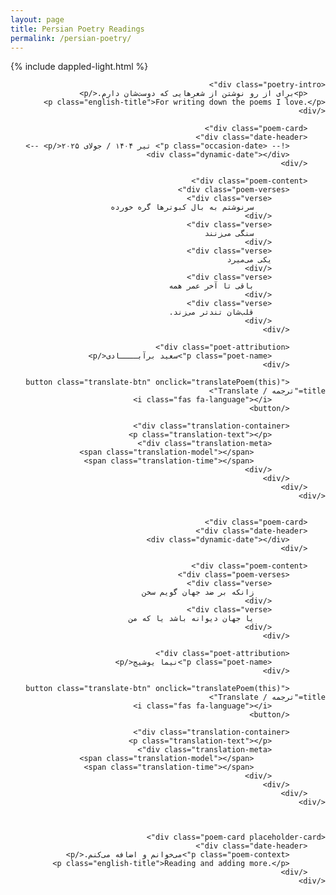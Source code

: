 ```yaml
---
layout: page
title: Persian Poetry Readings
permalink: /persian-poetry/
---
```

{% include dappled-light.html %}

<style>
@import url('https://fonts.googleapis.com/css2?family=Vazirmatn:wght@100..900&family=Noto+Naskh+Arabic:wght@400..700&display=swap');
@import url('https://cdnjs.cloudflare.com/ajax/libs/font-awesome/6.5.1/css/all.min.css');

.poetry-container {
    max-width: 900px;
    margin: 0 auto;
    direction: rtl;
    text-align: right;
}

.page-title {
    display: none;
}

.poetry-intro {
    font-family: 'Vazirmatn', sans-serif;
    font-size: 1rem;
    color: #4a5568;
    margin-bottom: 2rem;
    line-height: 1.6;
    text-align: center;
    direction: rtl;
    padding: 0 1rem;
}

.poem-card {
    border: 1px solid #e2e8f0;
    border-radius: 8px;
    padding: 1.5rem;
    margin: 2rem 0;
    background: #fff;
    box-shadow: 0 2px 6px rgba(0, 0, 0, 0.08);
    transition: all 0.3s ease;
    direction: rtl;
}

.poem-card:hover {
    box-shadow: 0 6px 20px rgba(0, 0, 0, 0.12);
    transform: translateY(-2px);
}

.date-header {
    margin-bottom: 1rem;
    border-bottom: 1px solid #e2e8f0;
    padding-bottom: 0.75rem;
    text-align: center;
}

.occasion-date {
    font-family: 'Vazirmatn', sans-serif;
    font-size: 0.9rem;
    color: #718096;
    margin: 0;
    font-weight: 400;
}

.poem-content {
    margin: 1rem 0;
}

.poem-verses {
    font-family: 'Noto Naskh Arabic', serif;
    font-size: 0.95rem;
    line-height: 1.5;
    color: #2c3e50;
    text-align: center;
    direction: rtl;
    margin: 0.75rem 0;
}

.verse {
    margin: 0.5rem 0;
    padding: 0 0.25rem;
}

.poet-attribution {
    margin-top: 1.5rem;
    padding-top: 1rem;
    border-top: 1px solid #e2e8f0;
    text-align: center;
}

.poet-name {
    font-family: 'Noto Naskh Arabic', serif;
    font-size: 1rem;
    color: #ed8936;
    font-weight: 600;
    margin: 0;
}

.poem-context {
    font-family: 'Vazirmatn', sans-serif;
    font-size: 0.85rem;
    color: #718096;
    margin-top: 0.5rem;
    line-height: 1.5;
    font-style: italic;
}

.english-title {
    font-family: 'Inter', sans-serif;
    font-size: 0.9rem;
    color: #a0aec0;
    margin-top: 0.5rem;
    direction: ltr;
    text-align: center;
    font-style: italic;
}

/* Dark mode styles */
body.dark .poem-card {
    background: #1a202c;
    border-color: #2d3748;
}

body.dark .page-title,
body.dark .poem-verses {
    color: #e2e8f0;
}

body.dark .poetry-intro,
body.dark .occasion-date,
body.dark .poem-context,
body.dark .english-title {
    color: #a0aec0;
}

body.dark .poet-name {
    color: #ed8936;
}

body.dark .date-header,
body.dark .poet-attribution {
    border-color: #2d3748;
}

.placeholder-card {
    text-align: center;
    background: #f7fafc;
    border-style: dashed;
}

body.dark .placeholder-card {
    background: #2d3748;
}

/* Translation features */
.translation-container {
    display: none;
    margin-top: 1rem;
    padding: 1rem;
    background: #f8f9fa;
    border-radius: 6px;
    border-left: 3px solid #ed8936;
    transition: all 0.3s ease;
    direction: ltr;
    text-align: left;
}

.translation-container.expanded {
    display: block;
    border: 1px solid #e2e8f0;
}

.translation-text {
    font-family: 'Inter', sans-serif;
    font-size: 0.95rem;
    line-height: 1.6;
    color: #2c3e50;
    margin: 0;
    font-style: italic;
}

.translation-meta {
    margin-top: 0.75rem;
    padding-top: 0.75rem;
    border-top: 1px solid #e2e8f0;
    font-size: 0.8rem;
    color: #718096;
    display: flex;
    justify-content: space-between;
    align-items: center;
}

.translate-btn {
    background: #ed8936;
    color: white;
    border: none;
    width: 32px;
    height: 32px;
    border-radius: 50%;
    font-size: 14px;
    cursor: pointer;
    transition: all 0.2s ease;
    display: flex;
    align-items: center;
    justify-content: center;
    margin: 1rem auto 0 auto;
    position: relative;
}

.translate-btn i {
    pointer-events: none;
}

.translate-btn:hover {
    background: #dd6b20;
    transform: translateY(-1px) scale(1.05);
}

.translate-btn:disabled {
    background: #a0aec0;
    cursor: not-allowed;
    transform: none;
}

.translate-btn.loading {
    color: transparent;
}

.translate-btn.loading::after {
    content: '';
    position: absolute;
    top: 50%;
    left: 50%;
    width: 16px;
    height: 16px;
    margin: -8px 0 0 -8px;
    border: 2px solid transparent;
    border-top-color: white;
    border-radius: 50%;
    animation: spin 1s linear infinite;
}

@keyframes spin {
    0% { transform: rotate(0deg); }
    100% { transform: rotate(360deg); }
}

.dynamic-date {
    font-family: 'Vazirmatn', sans-serif;
    font-size: 0.8rem;
    color: #ed8936;
    margin-top: 0.25rem;
    direction: rtl;
}

/* Dark mode for translation features */
body.dark .translation-container {
    background: #2d3748;
    border-left-color: #ed8936;
}

body.dark .translation-container.expanded {
    border-color: #4a5568;
}

body.dark .translation-text {
    color: #e2e8f0;
}

body.dark .translation-meta {
    border-top-color: #4a5568;
    color: #a0aec0;
}

body.dark .translate-btn {
    background: #ed8936;
}

body.dark .translate-btn:hover {
    background: #dd6b20;
}

/* Responsive design */
@media (max-width: 768px) {
    .poetry-container {
        padding: 0 0.75rem;
    }
    
    .poem-card {
        padding: 1rem;
        margin: 1.5rem 0;
    }
    
    .page-title {
        font-size: 2rem;
    }
    
    .poem-verses {
        font-size: 0.9rem;
        line-height: 1.4;
    }
    
    .poetry-intro {
        padding: 0 0.75rem;
    }
}

/* Print styles */
@media print {
    .poem-card {
        border: 1px solid #ccc;
        box-shadow: none;
        page-break-inside: avoid;
        margin: 1rem 0;
    }
}
</style>

<div class="poetry-container">
    <h1 class="page-title">رونویسی شعر فارسی</h1>
    
    <div class="poetry-intro">
        <p>برای از رو نوشتن از شعرهایی که دوست‌شان دارم.</p>
    <p class="english-title">For writing down the poems I love.</p>
    </div>

        <div class="poem-card">
        <div class="date-header">
            <!-- <p class="occasion-date"> تیر ۱۴۰۴ / جولای ۲۰۲۵</p> -->
            <div class="dynamic-date"></div>
        </div>
        
        <div class="poem-content">
            <div class="poem-verses">
                <div class="verse">
                    سر‌نوشتم به بال کبوتر‌ها گره خورده
                </div>
                <div class="verse">
                    سنگی می‌زنند
                </div>
                <div class="verse">
                یکی می‌میرد
                </div>
                <div class="verse">
                    باقی تا آخر عمر همه
                </div>
                <div class="verse">
                    قلب‌شان تندتر می‌زند.
                </div>
            </div>
            
            <div class="poet-attribution">
                <p class="poet-name">سعید برآبــــادی</p>
            </div>
            
            <button class="translate-btn" onclick="translatePoem(this)" title="ترجمه / Translate">
                <i class="fas fa-language"></i>
            </button>
            
            <div class="translation-container">
                <p class="translation-text"></p>
                <div class="translation-meta">
                    <span class="translation-model"></span>
                    <span class="translation-time"></span>
                </div>
            </div>
        </div>
    </div>


        <div class="poem-card">
        <div class="date-header">
            <div class="dynamic-date"></div>
        </div>
        
        <div class="poem-content">
            <div class="poem-verses">
                <div class="verse">
                    زانکه بر ضد جهان گویم سخن
                </div>
                <div class="verse">
                    یا جهان دیوانه باشد یا که من
                </div>
            </div>
            
            <div class="poet-attribution">
                <p class="poet-name">نیما یوشیج</p>
            </div>
            
            <button class="translate-btn" onclick="translatePoem(this)" title="ترجمه / Translate">
                <i class="fas fa-language"></i>
            </button>
            
            <div class="translation-container">
                <p class="translation-text"></p>
                <div class="translation-meta">
                    <span class="translation-model"></span>
                    <span class="translation-time"></span>
                </div>
            </div>
        </div>
    </div>



    <div class="poem-card placeholder-card">
        <div class="date-header">
            <p class="poem-context">می‌خوانم و اضافه می‌کنم.</p>
            <p class="english-title">Reading and adding more.</p>
        </div>
    </div>
</div>

<script>
// Persian date utilities
function toPersianDigits(str) {
    const persianDigits = '۰۱۲۳۴۵۶۷۸۹';
    return str.replace(/[0-9]/g, (w) => persianDigits[+w]);
}

function getPersianDate() {
    const now = new Date();
    const persianDate = now.toLocaleDateString('fa-IR-u-ca-persian', {
        year: 'numeric',
        month: 'long',
        day: 'numeric'
    });
    return toPersianDigits(persianDate);
}

function getRelativeTime() {
    const now = new Date();
    const hour = now.getHours();
    
    if (hour >= 5 && hour < 12) {
        return 'صبح امروز خوانده شد';
    } else if (hour >= 12 && hour < 17) {
        return 'ظهر امروز خوانده شد';
    } else if (hour >= 17 && hour < 20) {
        return 'عصر امروز خوانده شد';
    } else {
        return 'شب امروز خوانده شد';
    }
}

// Initialize dynamic dates
function initializeDynamicDates() {
    const dynamicDates = document.querySelectorAll('.dynamic-date');
    const persianDate = getPersianDate();
    const relativeTime = getRelativeTime();
    
    dynamicDates.forEach(element => {
        element.innerHTML = `
            <div style="font-size: 0.75rem; color: #718096; margin-top: 0.25rem;">
                ${persianDate}<br>
                ${relativeTime}
            </div>
        `;
    });
}

// Translation functionality
async function translatePoem(button) {
    console.log('translatePoem called', button);
    const poemCard = button.closest('.poem-card');
    const poemVersesElement = poemCard.querySelector('.poem-verses');
    const poetName = poemCard.querySelector('.poet-name')?.textContent || '';
    const translationContainer = poemCard.querySelector('.translation-container');
    const translationText = poemCard.querySelector('.translation-text');
    const translationModel = poemCard.querySelector('.translation-model');
    const translationTime = poemCard.querySelector('.translation-time');
    
    // Get poem text
    const verses = Array.from(poemVersesElement.querySelectorAll('.verse'))
        .map(verse => verse.textContent.trim())
        .filter(text => text.length > 0)
        .join('\n');
    
    if (!verses) {
        alert('شعری برای ترجمه یافت نشد');
        return;
    }
    
    // Check cache
    const cacheKey = `translation_${btoa(unescape(encodeURIComponent(verses))).slice(0, 20)}`;
    const cached = localStorage.getItem(cacheKey);
    
    if (cached && !button.getAttribute('data-retranslate')) {
        try {
            const cachedData = JSON.parse(cached);
            showTranslation(translationContainer, translationText, translationModel, translationTime, cachedData);
            button.setAttribute('data-retranslate', 'true');
            button.title = 'ترجمه دوباره / Retranslate';
            return;
        } catch (e) {
            // Invalid cache, continue with new translation
            localStorage.removeItem(cacheKey);
        }
    }
    
    // Set loading state
    button.classList.add('loading');
    button.disabled = true;
    const originalTitle = button.title;
    button.title = 'در حال ترجمه...';
    
    try {
        // Direct call to Groq API with placeholder (replaced during build)
        const response = await fetch('https://api.groq.com/openai/v1/chat/completions', {
            method: 'POST',
            headers: {
                'Authorization': 'Bearer GROQ_API_KEY_PLACEHOLDER',
                'Content-Type': 'application/json'
            },
            body: JSON.stringify({
                model: "llama-4-maverick-17b-128e-instruct",
                messages: [
                    {
                        role: "system",
                        content: `You are a Persian poetry expert and translator. Translate the following Persian poem into English while:
1. Preserving the poetic beauty and emotional essence
2. Maintaining cultural context and metaphors
3. Keeping the structure readable but poetic
4. Providing a flowing, literary translation rather than literal word-for-word
${poetName ? `5. Consider this is by ${poetName} - factor in their style and era` : ''}

Respond only with the English translation, no explanations.`
                    },
                    {
                        role: "user",
                        content: verses
                    }
                ],
                temperature: 0.7,
                max_tokens: 1000
            })
        });
        
        if (!response.ok) {
            const errorData = await response.json().catch(() => ({}));
            throw new Error(`Translation failed: ${response.status} - ${errorData.error?.message || 'Unknown error'}`);
        }
        
        const data = await response.json();
        const translation = data.choices[0].message.content.trim();
        const model = 'llama-4-maverick-17b-128e-instruct';
        
        const result = {
            translation,
            model: model,
            timestamp: new Date().toISOString()
        };
        
        // Cache the result
        localStorage.setItem(cacheKey, JSON.stringify(result));
        
        // Show translation
        showTranslation(translationContainer, translationText, translationModel, translationTime, result);
        button.setAttribute('data-retranslate', 'true');
        button.title = 'ترجمه دوباره / Retranslate';
        
    } catch (error) {
        console.error('Translation error:', error);
        
        // Show error in translation container
        translationText.textContent = `خطا در ترجمه: ${error.message}`;
        translationText.style.color = '#e53e3e';
        translationModel.textContent = 'Error occurred';
        translationTime.textContent = new Date().toLocaleString('fa-IR');
        translationContainer.classList.add('expanded');
        
        button.title = originalTitle;
    } finally {
        button.classList.remove('loading');
        button.disabled = false;
    }
}

function showTranslation(container, textElement, modelElement, timeElement, data) {
    textElement.textContent = data.translation;
    modelElement.textContent = `Translated by ${data.model}`;
    
    const translationTime = new Date(data.timestamp);
    timeElement.textContent = translationTime.toLocaleString('fa-IR');
    
    container.classList.add('expanded');
}

// Initialize on page load
document.addEventListener('DOMContentLoaded', function() {
    initializeDynamicDates();
    
    // Update dates every minute
    setInterval(initializeDynamicDates, 60000);
});

// Handle theme changes
const themeToggle = document.querySelector('.theme-toggle input');
if (themeToggle) {
    themeToggle.addEventListener('change', function() {
        // Slight delay to ensure theme has switched
        setTimeout(initializeDynamicDates, 100);
    });
}
</script> 